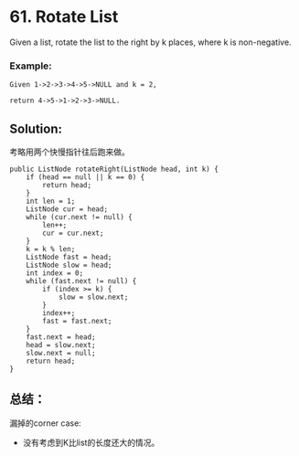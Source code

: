 # 61. Rotate List
Given a list, rotate the list to the right by k places, where k is non-negative.
### Example:
```
Given 1->2->3->4->5->NULL and k = 2,

return 4->5->1->2->3->NULL.
```

## Solution:
考略用两个快慢指针往后跑来做。
```
public ListNode rotateRight(ListNode head, int k) {
    if (head == null || k == 0) {
        return head;
    }
    int len = 1;
    ListNode cur = head;
    while (cur.next != null) {
        len++;
        cur = cur.next;
    }
    k = k % len;
    ListNode fast = head;
    ListNode slow = head;
    int index = 0;
    while (fast.next != null) {
        if (index >= k) {
            slow = slow.next;
        }
        index++;
        fast = fast.next;
    }
    fast.next = head;
    head = slow.next;
    slow.next = null;
    return head;
}
```

## 总结：
漏掉的corner case:
* 没有考虑到K比list的长度还大的情况。
